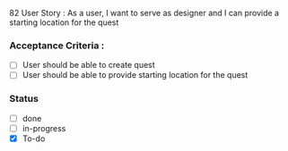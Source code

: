 82 User Story : As a user, I want to serve as designer and I can provide a starting location for the quest <br>
### Acceptance Criteria : 
- [ ] User should be able to create quest
- [ ] User should be able to provide starting location for the quest
 
### Status 
- [ ] done
- [ ] in-progress
- [x] To-do
